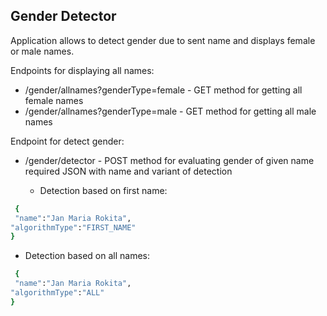 ## Gender Detector 

Application allows to detect gender due to sent name and displays female or male names.

Endpoints for displaying all names:

-  /gender/allnames?genderType=female - GET method for getting all female names
-  /gender/allnames?genderType=male - GET method for getting all male names
  
Endpoint for detect gender:

* /gender/detector - POST method for evaluating gender of given name required JSON with name and variant of detection
  
  * Detection based on first name:

```sh
 {
 "name":"Jan Maria Rokita",
"algorithmType":"FIRST_NAME"
}
```
  * Detection based on all names:

```sh
 {
 "name":"Jan Maria Rokita",
"algorithmType":"ALL"
}
```
